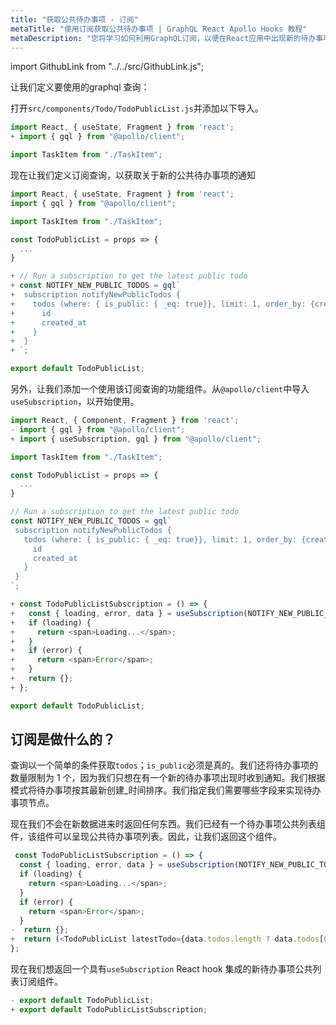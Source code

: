 ```yaml
---
title: "获取公共待办事项 - 订阅"
metaTitle: "使用订阅获取公共待办事项 | GraphQL React Apollo Hooks 教程"
metaDescription: "您将学习如何利用GraphQL订阅，以便在React应用中出现新的待办事项时获得通知"
---
```


import GithubLink from "../../src/GithubLink.js";

让我们定义要使用的graphql 查询：

打开`src/components/Todo/TodoPublicList.js`并添加以下导入。

<GithubLink link="https://github.com/hasura/learn-graphql/blob/master/tutorials/frontend/react-apollo-hooks/app-final/src/components/Todo/TodoPublicList.js" text="src/components/Todo/TodoPublicList.js" />

```javascript
import React, { useState, Fragment } from 'react';
+ import { gql } from "@apollo/client";

import TaskItem from "./TaskItem";
```

现在让我们定义订阅查询，以获取关于新的公共待办事项的通知

```javascript
import React, { useState, Fragment } from 'react';
import { gql } from "@apollo/client";

import TaskItem from "./TaskItem";

const TodoPublicList = props => {
  ...
}

+ // Run a subscription to get the latest public todo
+ const NOTIFY_NEW_PUBLIC_TODOS = gql`
+  subscription notifyNewPublicTodos {
+    todos (where: { is_public: { _eq: true}}, limit: 1, order_by: {created_at: desc }) {
+      id
+      created_at
+    }
+  }
+ `;

export default TodoPublicList;
```

另外，让我们添加一个使用该订阅查询的功能组件。从`@apollo/client`中导入`useSubscription`，以开始使用。

```javascript
import React, { Component, Fragment } from 'react';
- import { gql } from "@apollo/client";
+ import { useSubscription, gql } from "@apollo/client";

import TaskItem from "./TaskItem";

const TodoPublicList = props => {
  ...
}

// Run a subscription to get the latest public todo
const NOTIFY_NEW_PUBLIC_TODOS = gql`
 subscription notifyNewPublicTodos {
   todos (where: { is_public: { _eq: true}}, limit: 1, order_by: {created_at: desc }) {
     id
     created_at
   }
 }
`;

+ const TodoPublicListSubscription = () => {
+   const { loading, error, data } = useSubscription(NOTIFY_NEW_PUBLIC_TODOS);
+   if (loading) {
+     return <span>Loading...</span>;
+   }
+   if (error) {
+     return <span>Error</span>;
+   }
+   return {};
+ };

export default TodoPublicList;
```

订阅是做什么的？
-----------------------------

查询以一个简单的条件获取`todos`；`is_public`必须是真的。我们还将待办事项的数量限制为 1 个，因为我们只想在有一个新的待办事项出现时收到通知。我们根据模式将待办事项按其最新创建_时间排序。我们指定我们需要哪些字段来实现待办事项节点。

现在我们不会在新数据进来时返回任何东西。我们已经有一个待办事项公共列表组件，该组件可以呈现公共待办事项列表。因此，让我们返回这个组件。

```javascript
 const TodoPublicListSubscription = () => {
  const { loading, error, data } = useSubscription(NOTIFY_NEW_PUBLIC_TODOS);
  if (loading) {
    return <span>Loading...</span>;
  }
  if (error) {
    return <span>Error</span>;
  }
-  return {};
+  return (<TodoPublicList latestTodo={data.todos.length ? data.todos[0] : null} />);
};
```

现在我们想返回一个具有`useSubscription` React hook 集成的新待办事项公共列表订阅组件。

```javascript
- export default TodoPublicList;
+ export default TodoPublicListSubscription;
```
